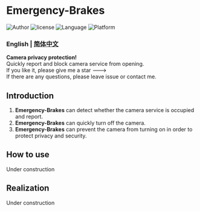 # Emergency-Brakes
<p>
    <img src="https://img.shields.io/badge/Author-Liang4793-blue" alt="Author" />
    <img src="https://img.shields.io/github/license/liang4793/Emergency-Brakes" alt="license" />
    <img src="https://img.shields.io/badge/Language-Python-yellow" alt="Language" />
    <img src="https://img.shields.io/badge/Platform-windows-lightgrey" alt="Platform" />
</p>

### English | [简体中文](/README(CH).md)

**Camera privacy protection!**  
Quickly report and block camera service from opening.  
If you like it, please give me a star --->  
If there are any questions, please leave issue or contact me.

## Introduction
1. **Emergency-Brakes** can detect whether the camera service is occupied and report.  
2. **Emergency-Brakes** can quickly turn off the camera.
3. **Emergency-Brakes** can prevent the camera from turning on in order to protect privacy and security.

## How to use
Under construction

## Realization
Under construction
